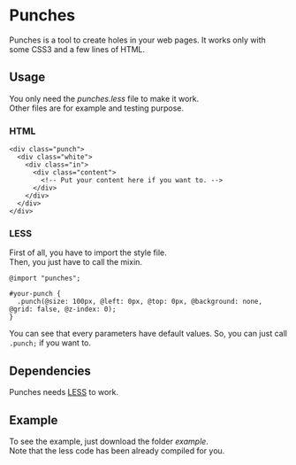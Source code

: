 Punches
=======

Punches is a tool to create holes in your web pages. It works only with some CSS3 and a few lines of HTML.

Usage
-----

You only need the _punches.less_ file to make it work.  
Other files are for example and testing purpose.

### HTML

```
<div class="punch">
  <div class="white">
    <div class="in">
      <div class="content">
	    <!-- Put your content here if you want to. -->
      </div>
    </div>
  </div>
</div>
```

### LESS

First of all, you have to import the style file.  
Then, you just have to call the mixin.

```
@import "punches";

#your-punch {
  .punch(@size: 100px, @left: 0px, @top: 0px, @background: none, @grid: false, @z-index: 0);
}
```
You can see that every parameters have default values. So, you can just call `.punch;` if you want to.

Dependencies
------------

Punches needs [LESS](http://lesscss.org) to work.

Example
-------

To see the example, just download the folder _example_.  
Note that the less code has been already compiled for you.
